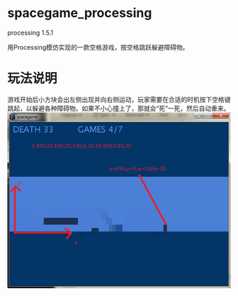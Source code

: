 # spacegame_processing
processing 1.5.1

用Processing模仿实现的一款空格游戏，按空格跳跃躲避障碍物。

# 玩法说明
游戏开始后小方块会出左侧出现并向右侧运动，玩家需要在合适的时机按下空格键跳起，以躲避各种障碍物。如果不小心撞上了，那就会“死”一死，然后自动重来。
![](data/games_explane.png)
